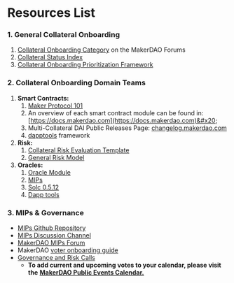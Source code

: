 # Resources List

### 1. **General Collateral Onboarding**

1. [Collateral Onboarding Category](https://forum.makerdao.com/c/collateral-onboarding/27) on the MakerDAO Forums&#x20;
2. [Collateral Status Index](https://docs.google.com/spreadsheets/d/1PDf\_CzhGa7mLuOUfX6Bz3WrnCjDRhIjmu-vDZMMw4Qc/edit#gid=1077340672)
3. [Collateral Onboarding Prioritization Framework](https://docs.google.com/spreadsheets/d/1PDf\_CzhGa7mLuOUfX6Bz3WrnCjDRhIjmu-vDZMMw4Qc/edit#gid=185886246)

### **2. Collateral Onboarding Domain Teams**

1. **Smart Contracts:**
   1. [Maker Protocol 101](https://docs.makerdao.com/maker-protocol-101)&#x20;
   2. &#x20;An overview of each smart contract module can be found in: [https://docs.makerdao.com](https://docs.makerdao.com)&#x20;
   3. Multi-Collateral DAI Public Releases Page: [changelog.makerdao.com](http://changelog.makerdao.com)
   4. &#x20;[dapptools](https://github.com/dapphub/dapptools) framework&#x20;
2. **Risk:**
   1. [Collateral Risk Evaluation Template](https://docs.google.com/document/d/1RF1jRpe2FET5RCU-0By7rACtSRY5CWA8UReaFm8qy1k/edit?ts=5f75ac93)
   2. [General Risk Model](https://drive.google.com/file/d/1yn48G027fVzVU45HzCbPEP2DKnYl0oJk/view)
3. **Oracles:**&#x20;
   1. [Oracle Module](https://docs.makerdao.com/smart-contract-modules/oracle-module)
   2. [MIPs](https://github.com/makerdao/mips)
   3. [Solc 0.5.12](https://solidity.readthedocs.io/en/v0.5.12/installing-solidity.html)
   4. [Dapp tools](https://dapp.tools)

### **3. MIPs & Governance**

* [MIPs Github Repository](https://github.com/makerdao/mips)
* [MIPs Discussion Channel](https://go.rocket.chat/invite?host=chat.makerdao.com\&path=invite%2FNPEuhW)
* [MakerDAO MIPs Forum](https://forum.makerdao.com/c/MIPs/14)
* MakerDAO [voter onboarding guide](https://community-development.makerdao.com/en/learn/governance/how-voting-works)
* [Governance and Risk Calls](https://www.youtube.com/watch?v=zyTd7pUX\_\_M\&list=PLLzkWCj8ywWNq5-90-Id6VPSsrk4OWVan)&#x20;
  * **To add current and upcoming votes to your calendar, please visit the** [**MakerDAO Public Events Calendar.**](https://calendar.google.com/calendar/embed?src=makerdao.com\_3efhm2ghipksegl009ktniomdk%40group.calendar.google.com\&ctz=America%2FLos\_Angeles)
